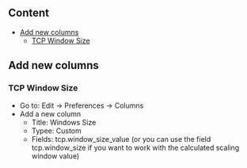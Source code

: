 ## Content
* [Add new columns](#add_new_columns)
  * [TCP Window Size](#add_comulum_tcp_window_size)

## Add new columns <a name='add_new_columns'>

### TCP Window Size <a name="add_comulum_tcp_window_size">
* Go to: Edit -> Preferences -> Columns
* Add a new column 
  * Title: Windows Size
  * Typee: Custom 
  * Fields: tcp.window_size_value  (or you can use the field tcp.window_size if you want to work with the calculated scaling window value)
